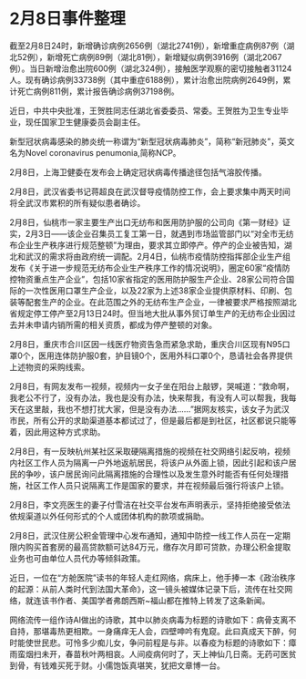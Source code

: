 # 2月8日事件整理

截至2月8日24时，新增确诊病例2656例（湖北2741例），新增重症病例87例（湖北52例），新增死亡病例89例（湖北81例），新增疑似病例3916例（湖北2067例）。当日新增治愈出院600例（湖北324例），接触医学观察的密切接触者31124人。现有确诊病例33738例（其中重症6188例），累计治愈出院病例2649例，累计死亡病例811例，累计报告确诊病例37198例。

近日，中共中央批准，王贺胜同志任湖北省委委员、常委。王贺胜为卫生专业毕业，现任国家卫生健康委员会副主任。

新型冠状病毒感染的肺炎统一称谓为“新型冠状病毒肺炎”，简称“新冠肺炎”，英文名为Novel coronavirus penumonia,简称NCP。

2月8日，上海卫健委在发布会上确定冠状病毒传播途径包括气溶胶传播。

2月8日，武汉省委书记蒋超良在武汉督导疫情防控工作，会上要求集中两天时间将全武汉市累积的所有疑似患者确诊。

2月8日，仙桃市一家主要生产出口无纺布和医用防护服的公司向《第一财经》证实，2月3日——该企业召集员工复工第一日，就遇到市场监管部门以“对全市无纺布企业生产秩序进行规范整顿”为理由，要求其立即停产。停产的企业被告知，湖北和武汉的需求将由政府统一调配。2月4日，仙桃市疫情防控指挥部企业生产组发布《关于进一步规范无纺布企业生产秩序工作的情况说明》，圈定60家“疫情防控物资重点生产企业”，包括10家省指定的医用防护服生产企业、28家公司符合国际的一次性医用口罩生产企业，以及22家为上述38家企业提供原材料、印刷、包装等配套生产的企业。在此范围之外的无纺布生产企业，一律被要求严格按照湖北省规定停工停产至2月13日24时。但当地大批从事外贸订单生产的无纺布企业因过去并未申请内销所需的相关资质，都成为停产整顿的对象。

2月8日，重庆市合川区因一线医疗物资告急而紧急求助，重庆合川区现有N95口罩0个，医用连体防护服0套，护目镜0个，医用外科口罩0个，恳请社会各界提供上述物资的采购线索。

2月8日，有网友发布一视频，视频内一女子坐在阳台上敲锣，哭喊道：“救命啊，我老公不行了，没有办法，我也是没有办法，快来帮我，有没有人可以帮我，我每天在这里敲，我也不想打扰大家，但是没有办法……”据网友核实，该女子为武汉市民，所有公开的求助渠道基本都试过了，但是最后都是到社区，社区都说只能等着，因此用这种方式求助。

2月8日，有一反映杭州某社区采取硬隔离措施的视频在社交网络引起反响，视频内社区工作人员为隔离一户外地返航居民，将该户从外面上锁，因此引起和该户居民的争吵，该户居民询问此隔离措施的合理性以及发生意外时能否有任何处理措施，社区工作人员只说隔离工作是国家的要求，并在视频最后强行将该户上锁。

2月8日，李文亮医生的妻子付雪洁在社交平台发布声明表示，坚持拒绝接受依法依规渠道以外任何形式的个人或团体机构的款项或捐助。

2月8日，武汉住房公积金管理中心发布通知，通知中防控一线工作人员在一定期限内购买首套房的最高贷款额可达84万元，缴存次月即可贷款，办理公积金提取业务也可由单位人员代办等倾斜政策。

近日，一位在“方舱医院”读书的年轻人走红网络，病床上，他手捧一本《政治秩序的起源：从前人类时代到法国大革命》，这一镜头被媒体记录下后，流传在社交网络，就连该书作者、美国学者弗朗西斯~福山都在推特上转发了这条新闻。

网络流传一组作诗AI做出的诗歌，其中以肺炎病毒为标题的诗歌如下：病骨支离不自持，那堪毒热更相欺。一身痛痒无人会，四壁呻吟有鬼窥。此曰真成天下醉，何时能使世民悲。可怜多少痴儿女，争问前程是与非。以春疫为标题的诗歌如下：瘴雨蛮烟扫未开，春苗秋叶两相哀。人间疫病何时了，天上神仙几日斋。无药可医贫到骨，有钱难买死于财。小儒饱饭真堪笑，犹把文章博一台。
